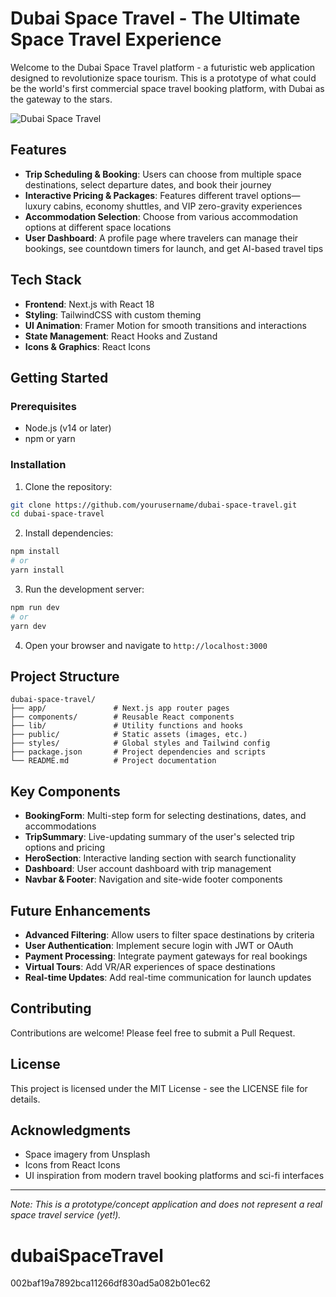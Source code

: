 
# Dubai Space Travel - The Ultimate Space Travel Experience

Welcome to the Dubai Space Travel platform - a futuristic web application designed to revolutionize space tourism. This is a prototype of what could be the world's first commercial space travel booking platform, with Dubai as the gateway to the stars.

![Dubai Space Travel](https://images.unsplash.com/photo-1614728894747-a83421e2b9c9?q=80&w=1974)

## Features

- **Trip Scheduling & Booking**: Users can choose from multiple space destinations, select departure dates, and book their journey
- **Interactive Pricing & Packages**: Features different travel options—luxury cabins, economy shuttles, and VIP zero-gravity experiences
- **Accommodation Selection**: Choose from various accommodation options at different space locations
- **User Dashboard**: A profile page where travelers can manage their bookings, see countdown timers for launch, and get AI-based travel tips

## Tech Stack

- **Frontend**: Next.js with React 18
- **Styling**: TailwindCSS with custom theming
- **UI Animation**: Framer Motion for smooth transitions and interactions
- **State Management**: React Hooks and Zustand
- **Icons & Graphics**: React Icons

## Getting Started

### Prerequisites

- Node.js (v14 or later)
- npm or yarn

### Installation

1. Clone the repository:
```bash
git clone https://github.com/yourusername/dubai-space-travel.git
cd dubai-space-travel
```

2. Install dependencies:
```bash
npm install
# or
yarn install
```

3. Run the development server:
```bash
npm run dev
# or
yarn dev
```

4. Open your browser and navigate to `http://localhost:3000`

## Project Structure

```
dubai-space-travel/
├── app/               # Next.js app router pages
├── components/        # Reusable React components
├── lib/               # Utility functions and hooks
├── public/            # Static assets (images, etc.)
├── styles/            # Global styles and Tailwind config
├── package.json       # Project dependencies and scripts
└── README.md          # Project documentation
```

## Key Components

- **BookingForm**: Multi-step form for selecting destinations, dates, and accommodations
- **TripSummary**: Live-updating summary of the user's selected trip options and pricing
- **HeroSection**: Interactive landing section with search functionality
- **Dashboard**: User account dashboard with trip management
- **Navbar & Footer**: Navigation and site-wide footer components

## Future Enhancements

- **Advanced Filtering**: Allow users to filter space destinations by criteria
- **User Authentication**: Implement secure login with JWT or OAuth
- **Payment Processing**: Integrate payment gateways for real bookings
- **Virtual Tours**: Add VR/AR experiences of space destinations
- **Real-time Updates**: Add real-time communication for launch updates

## Contributing

Contributions are welcome! Please feel free to submit a Pull Request.

## License

This project is licensed under the MIT License - see the LICENSE file for details.

## Acknowledgments

- Space imagery from Unsplash
- Icons from React Icons
- UI inspiration from modern travel booking platforms and sci-fi interfaces

---

*Note: This is a prototype/concept application and does not represent a real space travel service (yet!).* 

# dubaiSpaceTravel
002baf19a7892bca11266df830ad5a082b01ec62

